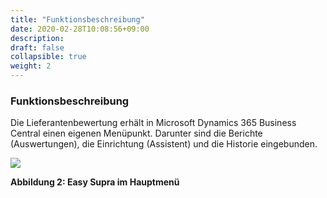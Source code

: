 ```yaml
---
title: "Funktionsbeschreibung"
date: 2020-02-28T10:08:56+09:00
description: 
draft: false
collapsible: true
weight: 2
---
```

### Funktionsbeschreibung

Die Lieferantenbewertung erhält in Microsoft Dynamics 365 Business Central einen eigenen 
Menüpunkt. Darunter sind die Berichte (Auswertungen), die Einrichtung (Assistent) und die 
Historie eingebunden.

![](images/connectornav/easysupra/Abb2.png)

**Abbildung 2: Easy Supra im Hauptmenü**
